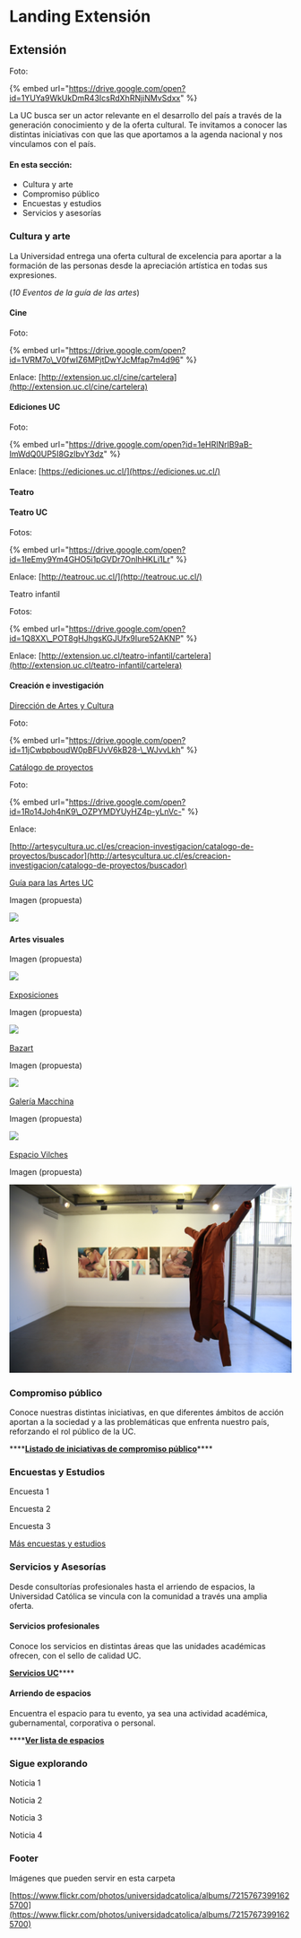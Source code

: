 # Landing Extensión

## Extensión

Foto: 

{% embed url="https://drive.google.com/open?id=1YUYa9WkUkDmR43IcsRdXhRNjiNMvSdxx" %}

La UC busca ser un actor relevante en el desarrollo del país a través de la generación conocimiento y de la oferta cultural. Te invitamos a conocer las distintas iniciativas con que las que aportamos a la agenda nacional y nos vinculamos con el país.

#### En esta sección:

* Cultura y arte
* Compromiso público
* Encuestas y estudios
* Servicios y asesorías

### Cultura y arte

La Universidad entrega una oferta cultural de excelencia para aportar a la formación de las personas desde la apreciación artística en todas sus expresiones.

\(_10 Eventos de la guía de las artes_\)

#### Cine

Foto: 

{% embed url="https://drive.google.com/open?id=1VRM7o\_V0fwIZ6MPjtDwYJcMfap7m4d96" %}

Enlace: [http://extension.uc.cl/cine/cartelera](http://extension.uc.cl/cine/cartelera)

#### Ediciones UC

Foto: 

{% embed url="https://drive.google.com/open?id=1eHRINrlB9aB-ImWdQ0UP5I8GzlbvY3dz" %}

Enlace: [https://ediciones.uc.cl/](https://ediciones.uc.cl/)

#### Teatro

#### Teatro UC

Fotos: 

{% embed url="https://drive.google.com/open?id=1IeEmy9Ym4GHO5i1pGVDr7OnlhHKLi1Lr" %}

Enlace: [http://teatrouc.uc.cl/](http://teatrouc.uc.cl/)

Teatro infantil

Fotos: 

{% embed url="https://drive.google.com/open?id=1Q8XX\_POT8gHJhgsKGJUfx9Iure52AKNP" %}

Enlace: [http://extension.uc.cl/teatro-infantil/cartelera](http://extension.uc.cl/teatro-infantil/cartelera)

#### Creación e investigación

[Dirección de Artes y Cultura](http://artesycultura.uc.cl/es/)

Foto: 

{% embed url="https://drive.google.com/open?id=11jCwbpboudW0pBFUvV6kB28-\_WJvvLkh" %}

[Catálogo de proyectos](http://artesycultura.uc.cl/es/creacion-investigacion/catalogo-de-proyectos)

Foto:

{% embed url="https://drive.google.com/open?id=1Ro14Joh4nK9\_OZPYMDYUyHZ4p-yLnVc-" %}

Enlace:

[http://artesycultura.uc.cl/es/creacion-investigacion/catalogo-de-proyectos/buscador](http://artesycultura.uc.cl/es/creacion-investigacion/catalogo-de-proyectos/buscador)

[Guía para las Artes UC](http://artesycultura.uc.cl/es/guia-para-las-artes)

Imagen \(propuesta\)

![](../.gitbook/assets/guia-para-las-artes-uc-2019-cesar-cortes.JPG)

#### Artes visuales

Imagen \(propuesta\)

![](../.gitbook/assets/artes-vosiales-textil-china-uc-casa-central-2019-cesar-cortes.JPG)

[Exposiciones](http://extension.uc.cl/artes-visuales/exhibicion)

Imagen \(propuesta\)

![](../.gitbook/assets/exposicion-gaudi-casa-central-uc-kfuenzalida.JPG)

[Bazart](http://extension.uc.cl/bazart/acerca-de)

Imagen \(propuesta\)

![](../.gitbook/assets/bazart-uc-centro-extension-kfuenzalida.JPG)

[Galería Macchina](http://galeriamacchina.uc.cl/)

Imagen \(propuesta\)

![](../.gitbook/assets/exposicion-galeria-macchina-accion-monumenta-cesar-cortes.JPG)

[Espacio Vilches](http://galeriamacchina.uc.cl/Espacio-Vilches/)

Imagen \(propuesta\)

![](../.gitbook/assets/exposiciones-uc-espacio-vilches-kfuenzalida.JPG)

### **Compromiso público**

Conoce nuestras distintas iniciativas, en que diferentes ámbitos de acción aportan a la sociedad y a las problemáticas que enfrenta nuestro país, reforzando el rol público de la UC.

\*\*\*\*[**Listado de iniciativas de compromiso público**](vinculacion-con-el-territorio.md)\*\*\*\*

### Encuestas y Estudios

Encuesta 1

Encuesta 2

Encuesta 3

[Más encuestas y estudios](mas-encuestas-y-estudios.md) 

### Servicios y Asesorías

Desde consultorías profesionales hasta el arriendo de espacios, la Universidad Católica se vincula con la comunidad a través una amplia oferta.

#### **Servicios profesionales**

Conoce los servicios en distintas áreas que las unidades académicas ofrecen, con el sello de calidad UC.

[**Servicios UC**](servicios-profesionales-uc.md)\*\*\*\*

#### **Arriendo de espacios**

Encuentra el espacio para tu evento, ya sea una actividad académica, gubernamental, corporativa o personal.

\*\*\*\*[**Ver lista de espacios**](arriendo-de-espacios-uc.md)

### **Sigue explorando**

Noticia 1

Noticia 2

Noticia 3

Noticia 4

### Footer 

Imágenes que pueden servir en esta  carpeta

[https://www.flickr.com/photos/universidadcatolica/albums/72157673991625700](https://www.flickr.com/photos/universidadcatolica/albums/72157673991625700)

